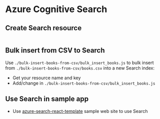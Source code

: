 # Azure Cognitive Search

## Create Search resource

```azurecli

```


## Bulk insert from CSV to Search

Use `./bulk-insert-books-from-csv/bulk_insert_books.js` to bulk insert from `./bulk-insert-books-from-csv/books.csv` into a new Search index:

* Get your resource name and key
* Add/change in `./bulk-insert-books-from-csv/bulk_insert_books.js`

## Use Search in sample app

* Use [azure-search-react-template](https://github.com/dereklegenzoff/azure-search-react-template) sample web site to use Search 


